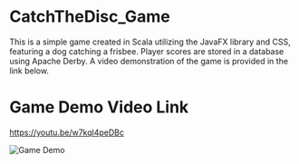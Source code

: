 # CatchTheDisc_Game

This is a simple game created in Scala utilizing the JavaFX library and CSS, featuring a dog catching a frisbee. Player scores are stored in a database using Apache Derby. A video demonstration of the game is provided in the link below.

# Game Demo Video Link
https://youtu.be/w7kql4peDBc

![Game Demo](game%20demo.gif)
